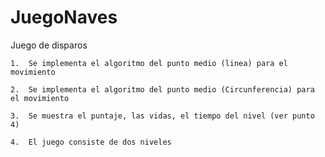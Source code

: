 # JuegoNaves
Juego de disparos

	1.	Se implementa el algoritmo del punto medio (linea) para el movimiento

	2.	Se implementa el algoritmo del punto medio (Circunferencia) para el movimiento

	3.	Se muestra el puntaje, las vidas, el tiempo del nivel (ver punto 4)

	4.	El juego consiste de dos niveles